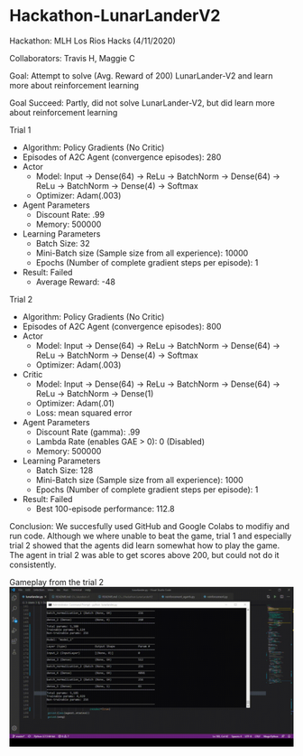 # Hackathon-LunarLanderV2
Hackathon: MLH Los Rios Hacks (4/11/2020)

Collaborators: Travis H, Maggie C

Goal: Attempt to solve (Avg. Reward of 200) LunarLander-V2 and learn more about reinforcement learning

Goal Succeed: Partly, did not solve LunarLander-V2, but did learn more about reinforcement learning


Trial 1
- Algorithm: Policy Gradients (No Critic)
- Episodes of A2C Agent (convergence episodes): 280
- Actor
  - Model: Input -> Dense(64) -> ReLu -> BatchNorm -> Dense(64) -> ReLu -> BatchNorm -> Dense(4) -> Softmax
  - Optimizer: Adam(.003)
- Agent Parameters
  - Discount Rate: .99
  - Memory: 500000
- Learning Parameters
  - Batch Size: 32
  - Mini-Batch size (Sample size from all experience): 10000
  - Epochs (Number of complete gradient steps per episode): 1
- Result: Failed 
  - Average Reward: -48

Trial 2
- Algorithm: Policy Gradients (No Critic)
- Episodes of A2C Agent (convergence episodes): 800
- Actor
  - Model: Input -> Dense(64) -> ReLu -> BatchNorm -> Dense(64) -> ReLu -> BatchNorm -> Dense(4) -> Softmax
  - Optimizer: Adam(.003)
- Critic
  - Model: Input -> Dense(64) -> ReLu -> BatchNorm -> Dense(64) -> ReLu -> BatchNorm -> Dense(1)
  - Optimizer: Adam(.01)
  - Loss: mean squared error
- Agent Parameters
  - Discount Rate (gamma): .99
  - Lambda Rate (enables GAE > 0): 0 (Disabled)
  - Memory: 500000
- Learning Parameters
  - Batch Size: 128
  - Mini-Batch size (Sample size from all experience): 1000
  - Epochs (Number of complete gradient steps per episode): 1
- Result: Failed 
  - Best 100-episode performance: 112.8

Conclusion:
We succesfully used GitHub and Google Colabs to modifiy and run code. Although we where unable to beat the game, trial 1 and especially trial 2 showed that the agents did learn somewhat how to play the game. The agent in trial 2 was able to get scores above 200, but could not do it consistently. 

Gameplay from the trial 2
![](./trial_2.gif)
